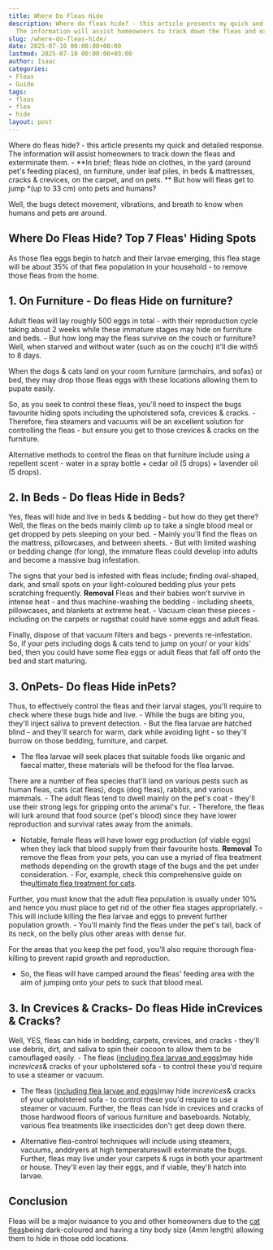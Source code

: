 ```yaml
---
title: Where Do Fleas Hide
description: Where do fleas hide? - this article presents my quick and detailed response.
  The information will assist homeowners to track down the fleas and exterminate...
slug: /where-do-fleas-hide/
date: 2025-07-10 00:00:00+00:00
lastmod: 2025-07-10 00:00:00+03:00
author: Isaac
categories:
- Fleas
- Guide
tags:
- fleas
- flea
- hide
layout: post
---
```

Where do fleas hide? - this article presents my quick and detailed response. The information will assist homeowners to track down the fleas and exterminate them. - **In brief; fleas hide on clothes, in the yard (around pet's feeding places), on furniture, under leaf piles, in beds & mattresses, cracks & crevices, on the carpet, and on pets. ** But how will fleas get to jump *(up to 33 cm) onto pets and humans?

Well, the bugs detect movement, vibrations, and breath to know when humans and pets are around.

##  Where Do Fleas Hide? Top 7 Fleas' Hiding Spots

As those flea eggs begin to hatch and their larvae emerging, this flea stage will be about 35% of that flea population in your household - to remove those fleas from the home.

##  1. On Furniture - Do fleas Hide on furniture?

Adult fleas will lay roughly 500 eggs in total - with their reproduction cycle taking about 2 weeks while these immature stages may hide on furniture and beds. - But how long may the fleas survive on the couch or furniture? Well, when starved and without water (such as on the couch) it'll die with5 to 8 days.

When the dogs & cats land on your room furniture (armchairs, and sofas) or bed, they may drop those fleas eggs with these locations allowing them to pupate easily.

So, as you seek to control these fleas, you'll need to inspect the bugs favourite hiding spots including the upholstered sofa, crevices & cracks. - Therefore, flea steamers and vacuums will be an excellent solution for controlling the fleas - but ensure you get to those crevices & cracks on the furniture.

Alternative methods to control the fleas on that furniture include using a repellent scent - water in a spray bottle + cedar oil (5 drops) + lavender oil (5 drops).

##  2. In Beds - Do fleas Hide in Beds?

Yes, fleas will hide and live in beds & bedding - but how do they get there? Well, the fleas on the beds mainly climb up to take a single blood meal or get dropped by pets sleeping on your bed. - Mainly you'll find the fleas on the mattress, pillowcases, and between sheets. - But with limited washing or bedding change (for long), the immature fleas could develop into adults and become a massive bug infestation.

The signs that your bed is infested with fleas include; finding oval-shaped, dark, and small spots on your light-coloured bedding plus your pets scratching frequently. **Removal** Fleas and their babies won't survive in intense heat - and thus machine-washing the bedding - including sheets, pillowcases, and blankets at extreme heat. - Vacuum clean these pieces -including on the carpets or rugsthat could have some eggs and adult fleas.

Finally, dispose of that vacuum filters and bags - prevents re-infestation. So, if your pets including dogs & cats tend to jump on your/ or your kids' bed, then you could have some flea eggs or adult fleas that fall off onto the bed and start maturing.

##  3. OnPets- Do fleas Hide inPets?

Thus, to effectively control the fleas and their larval stages, you'll require to check where these bugs hide and live. - While the bugs are biting you, they'll inject saliva to prevent detection. - But the flea larvae are hatched blind - and they'll search for warm, dark while avoiding light - so they'll burrow on those bedding, furniture, and carpet.

- The flea larvae will seek places that suitable foods like organic and faecal matter, these materials will be thefood for the flea larvae.

There are a number of flea species that'll land on various pests such as human fleas, cats (cat fleas), dogs (dog fleas), rabbits, and various mammals. - The adult fleas tend to dwell mainly on the pet's coat - they'll use their strong legs for gripping onto the animal's fur. - Therefore, the fleas will lurk around that food source (pet's blood) since they have lower reproduction and survival rates away from the animals.

- Notable, female fleas will have lower egg production (of viable eggs) when they lack that blood supply from their favourite hosts. **Removal** To remove the fleas from your pets, you can use a myriad of flea treatment methods depending on the growth stage of the bugs and the pet under consideration. - For, example, check this comprehensive guide on the[ultimate flea treatment for cats](https://pestpolicy.com/best-flea-treatment-for-cats/).

Further, you must know that the adult flea population is usually under 10% and hence you must place to get rid of the other flea stages appropriately. - This will include killing the flea larvae and eggs to prevent further population growth. - You'll mainly find the fleas under the pet's tail, back of its neck, on the belly plus other areas with dense fur.

For the areas that you keep the pet food, you'll also require thorough flea-killing to prevent rapid growth and reproduction.

- So, the fleas will have camped around the fleas' feeding area with the aim of jumping onto your pets to suck that blood meal.

##  3. In Crevices & Cracks- Do fleas Hide inCrevices & Cracks?

Well, YES, fleas can hide in bedding, carpets, crevices, and cracks - they'll use debris, dirt, and saliva to spin their cocoon to allow them to be camouflaged easily. - The fleas ([including flea larvae and eggs](https://pestpolicy.com/what-do-baby-fleas-look-like/))may hide in*crevices*& cracks of your upholstered sofa - to control these you'd require to use a steamer or vacuum.

- The fleas ([including flea larvae and eggs](https://pestpolicy.com/what-do-baby-fleas-look-like/))may hide in*crevices*& cracks of your upholstered sofa - to control these you'd require to use a steamer or vacuum. Further, the fleas can hide in crevices and cracks of those hardwood floors of various furniture and baseboards. Notably, various flea treatments like insecticides don't get deep down there.

- Alternative flea-control techniques will include using steamers, vacuums, anddryers at high temperatureswill exterminate the bugs. Further, fleas may live under your carpets & rugs in both your apartment or house. They'll even lay their eggs, and if viable, they'll hatch into larvae.

##  Conclusion

Fleas will be a major nuisance to you and other homeowners due to the [cat fleas](https://ento.psu.edu/extension/factsheets/fleas)being dark-coloured and having a tiny body size (4mm length) allowing them to hide in those odd locations.
